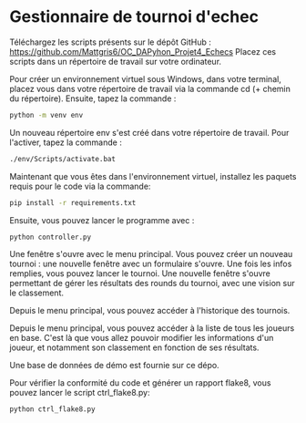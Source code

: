 # Gestionnaire de tournoi d'echec
Téléchargez les scripts présents sur le dépôt GitHub : https://github.com/Mattgris6/OC_DAPyhon_Projet4_Echecs
Placez ces scripts dans un répertoire de travail sur votre ordinateur.

Pour créer un environnement virtuel sous Windows, dans votre terminal, placez vous dans votre répertoire de travail via la commande cd (+ chemin du répertoire).
Ensuite, tapez la commande :

```sh
python -m venv env
```

Un nouveau répertoire env s'est créé dans votre répertoire de travail.
Pour l'activer, tapez la commande :

```sh
./env/Scripts/activate.bat
```

Maintenant que vous êtes dans l'environnement virtuel, installez les paquets requis pour le code via la commande:

```sh
pip install -r requirements.txt
```

Ensuite, vous pouvez lancer le programme avec :

```sh
python controller.py
```

Une fenêtre s'ouvre avec le menu principal.
Vous pouvez créer un nouveau tournoi : une nouvelle fenêtre avec un formulaire s'ouvre.
Une fois les infos remplies, vous pouvez lancer le tournoi.
Une nouvelle fenêtre s'ouvre permettant de gérer les résultats des rounds du tournoi, avec une vision sur le classement.

Depuis le menu principal, vous pouvez accéder à l'historique des tournois.

Depuis le menu principal, vous pouvez accéder à la liste de tous les joueurs en base.
C'est là que vous allez pouvoir modifier les informations d'un joueur, et notamment son classement en fonction de ses résultats.

Une base de données de démo est fournie sur ce dépo.

Pour vérifier la conformité du code et générer un rapport flake8, vous pouvez lancer le script ctrl_flake8.py:

```sh
python ctrl_flake8.py
```
